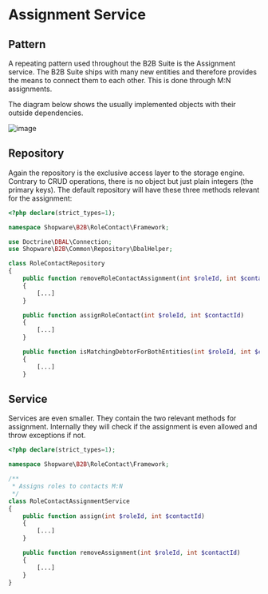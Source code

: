 # Assignment Service

## Pattern

A repeating pattern used throughout the B2B Suite is the Assignment service.
The B2B Suite ships with many new entities and therefore provides the means to connect them to each other. This is done through M:N assignments.

The diagram below shows the usually implemented objects with their outside dependencies.

![image](../../../../../.gitbook/assets/assignment-service.svg)

## Repository

Again the repository is the exclusive access layer to the storage engine.
Contrary to CRUD operations, there is no object but just plain integers (the primary keys).
The default repository will have these three methods relevant for the assignment:

```php
<?php declare(strict_types=1);

namespace Shopware\B2B\RoleContact\Framework;

use Doctrine\DBAL\Connection;
use Shopware\B2B\Common\Repository\DbalHelper;

class RoleContactRepository
{
    public function removeRoleContactAssignment(int $roleId, int $contactId)
    {
        [...]
    }

    public function assignRoleContact(int $roleId, int $contactId)
    {
        [...]
    }

    public function isMatchingDebtorForBothEntities(int $roleId, int $contactId): bool
    {
        [...]
    }
```

## Service

Services are even smaller. They contain the two relevant methods for assignment.
Internally they will check if the assignment is even allowed and throw exceptions if not.

```php
<?php declare(strict_types=1);

namespace Shopware\B2B\RoleContact\Framework;

/**
 * Assigns roles to contacts M:N
 */
class RoleContactAssignmentService
{
    public function assign(int $roleId, int $contactId)
    {
        [...]
    }

    public function removeAssignment(int $roleId, int $contactId)
    {
        [...]
    }
}
```
